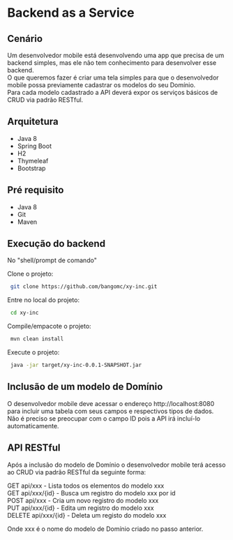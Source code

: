 # Backend as a Service

## Cenário
<p>
Um desenvolvedor mobile está desenvolvendo uma app que precisa de um backend simples, mas ele não tem conhecimento para desenvolver esse backend.<br>
O que queremos fazer é criar uma tela simples para que o desenvolvedor mobile possa previamente cadastrar os modelos do seu Domínio.<br>
Para cada modelo cadastrado a API deverá expor os serviços básicos de CRUD via padrão RESTful.
</p>

## Arquitetura
* Java 8
* Spring Boot
* H2
* Thymeleaf
* Bootstrap

## Pré requisito
* Java 8
* Git
* Maven

## Execução do backend

No "shell/prompt de comando"

Clone o projeto:
```sh
 git clone https://github.com/bangomc/xy-inc.git
```

Entre no local do projeto:
```sh
 cd xy-inc
```

Compile/empacote o projeto:
```sh
 mvn clean install
```

Execute o projeto:
```sh
 java -jar target/xy-inc-0.0.1-SNAPSHOT.jar
```

## Inclusão de um modelo de Domínio
<p>
O desenvolvedor mobile deve acessar o endereço http://localhost:8080 para incluir uma tabela com seus campos e respectivos tipos de dados.<br>
Não é preciso se preocupar com o campo ID pois a API irá incluí-lo automaticamente.
</p>

## API RESTful
Após a inclusão do modelo de Domínio o desenvolvedor mobile terá acesso ao CRUD via padrão RESTful da seguinte forma:

GET api/xxx - Lista todos os elementos do modelo xxx<br>
GET api/xxx/{id} - Busca um registro do modelo xxx por id<br>
POST api/xxx - Cria um novo registro do modelo xxx<br>
PUT api/xxx/{id} - Edita um registro do modelo xxx<br>
DELETE api/xxx/{id} - Deleta um registo do modelo xxx<br>

Onde xxx é o nome do modelo de Domínio criado no passo anterior.
